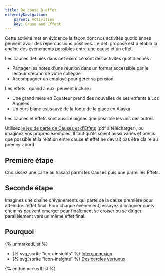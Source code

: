 ```yaml
---
title: De cause à effet
eleventyNavigation:
    parent: Activities
    key: Cause and Effect
---
```


Cette activité met en évidence la façon dont nos activités quotidiennes peuvent avoir des répercussions positives. Le
défi proposé est d'établir la chaîne des événements possibles entre une cause et un effet.

Les causes définies dans cet exercice sont des activités quotidiennes :

* Partager les notes d'une réunion dans un format accessible par le lecteur d'écran de votre collègue
* Accompagner un employé pour gérer sa pension

Les effets , quand à eux, peuvent inclure :

* Une grand mère en Équateur prend des nouvelles de ses enfants à Los Angeles
* Un ours blanc est sauvé de la fonte de la glace en Alaska

Les causes et effets sont aussi éloignés que possible les uns des autres.

Utilisez [le jeu de carte de Causes et d'Effets](/assets/images/CauseAndEffectCards.pdf) (pdf à télécharger), ou
imaginez vos propres exemples. Il faut qu'ils soient aussi variés et précis que possible et la relation entre cause et
effet ne devrait pas être claire au premier abord.

## Première étape

Choisissez une carte au hasard parmi les Causes puis une parmi les Effets.

## Seconde étape

Imaginez une chaîne d'événements qui parte de la cause première pour atteindre l'effet final. Pour chaque événement,
essayez d'imaginer quels chemins peuvent émerger pour finalement se croiser ou se diriger parallèlement vers un même
effet final.

## Pourquoi

{% unmarkedList %}

* {% svg_sprite "icon-insights" %} [Interconnexion](../../perspectives/interconnexion/)
* {% svg_sprite "icon-insights" %} [Des cercles vertueux](../../perspectives/des-cercles-vertueux/)

{% endunmarkedList %}
